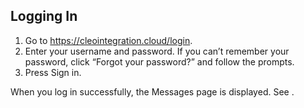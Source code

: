 ## Logging In

1. Go to https://cleointegration.cloud/login.
2. Enter your username and password. If you can’t remember your password, click “Forgot your password?” and follow the prompts.
3. Press Sign in.

When you log in successfully, the Messages page is displayed. See .
